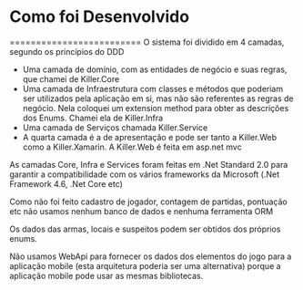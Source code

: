 # Como foi Desenvolvido
=========================
O sistema foi dividido em 4 camadas, segundo os princípios do DDD
* Uma camada de domínio, com as entidades de negócio e suas regras, que chamei de Killer.Core
* Uma camada de Infraestrutura com classes e métodos que poderiam ser utilizados pela aplicação em si, mas não são referentes as regras de negócio. Nela coloquei um extension method para obter as descrições dos Enums. Chamei ela de Killer.Infra
* Uma camada de Serviços chamada Killer.Service
* A quarta camada é a de apresentação e pode ser tanto a Killer.Web como a Killer.Xamarin. A Killer.Web é feita em asp.net mvc

As camadas Core, Infra e Services foram feitas em .Net Standard 2.0 para garantir a compatibilidade com os vários frameworks da Microsoft (.Net Framework 4.6, .Net Core etc)

Como não foi feito cadastro de jogador, contagem de partidas, pontuação etc não usamos nenhum banco de dados e nenhuma ferramenta ORM

Os dados das armas, locais e suspeitos podem ser obtidos dos próprios enums. 

Não usamos WebApi para fornecer os dados dos elementos do jogo para a aplicação mobile (esta arquitetura poderia ser uma alternativa) porque a aplicação mobile pode usar as mesmas bibliotecas.
